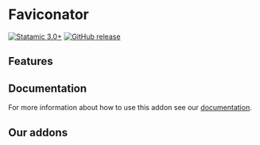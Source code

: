 # Faviconator

[![Statamic 3.0+](https://img.shields.io/badge/Statamic-3.0%2B-FF269E)](https://statamic.com/)
[![GitHub release](https://img.shields.io/github/release/ddm-studio/faviconator.svg)](https://github.com/ddm-studio/faviconator/releases/)


## Features


## Documentation

For more information about how to use this addon see our [documentation](DOCUMENTATION.md).

## Our addons

